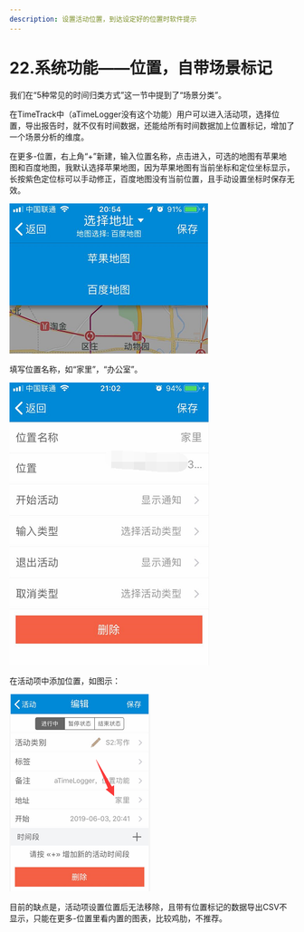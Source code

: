 ```yaml
---
description: 设置活动位置，到达设定好的位置时软件提示
---
```


# 22.系统功能——位置，自带场景标记

我们在“5种常见的时间归类方式”这一节中提到了“场景分类”。

在TimeTrack中（aTimeLogger没有这个功能）用户可以进入活动项，选择位置，导出报告时，就不仅有时间数据，还能给所有时间数据加上位置标记，增加了一个场景分析的维度。

在更多-位置，右上角“+”新建，输入位置名称，点击进入，可选的地图有苹果地图和百度地图，我默认选择苹果地图，因为苹果地图有当前坐标和定位坐标显示，长按紫色定位标可以手动修正，百度地图没有当前位置，且手动设置坐标时保存无效。

![](../.gitbook/assets/tu-pian%20%28103%29.png)

填写位置名称，如“家里”，“办公室”。

![](../.gitbook/assets/tu-pian%20%2812%29.png)

在活动项中添加位置，如图示：

![](../.gitbook/assets/tu-pian%20%28120%29.png)

目前的缺点是，活动项设置位置后无法移除，且带有位置标记的数据导出CSV不显示，只能在更多-位置里看内置的图表，比较鸡肋，不推荐。


